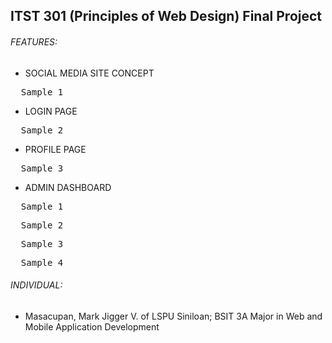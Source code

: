 ## ITST 301 (Principles of Web Design) Final Project
                                                        
###### FEATURES:
* SOCIAL MEDIA SITE CONCEPT
<pre>  Sample 1 </pre>
* LOGIN PAGE
<pre>  Sample 2 </pre>
* PROFILE PAGE
<pre>  Sample 3 </pre>
* ADMIN DASHBOARD
<pre>  Sample 1 </pre>
<pre>  Sample 2 </pre>
<pre>  Sample 3 </pre>
<pre>  Sample 4 </pre>

###### INDIVIDUAL:
* Masacupan, Mark Jigger V. of LSPU Siniloan; BSIT 3A Major in Web and Mobile Application Development
